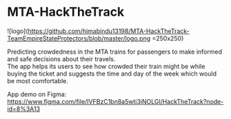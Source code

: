 # MTA-HackTheTrack
![logo](https://github.com/himabindu13198/MTA-HackTheTrack-TeamEmpireStateProtectors/blob/master/logo.png =250x250)

Predicting crowdedness in the MTA trains for passengers to make informed and safe decisions about their travels. <br>
The app helps its users to see how crowded their train might be while buying the ticket and suggests the time and day of the week which would be most comfortable. <br>

App demo on Figma: https://www.figma.com/file/IVFBzC1bn8a5wti3jNOLGl/HackTheTrack?node-id=8%3A13
